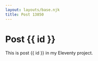 ```yaml
---
layout: layouts/base.njk
title: Post 13850
---
```


# Post {{ id }}

This is post {{ id }} in my Eleventy project.
